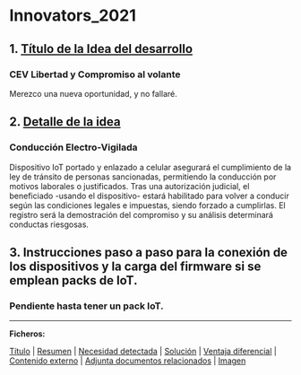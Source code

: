 # Innovators_2021


## 1. [Título de la Idea del desarrollo](https://github.com/dgak050n/Innovators_2021/blob/main/1-T%C3%ADtulo-100)

###    **CEV Libertad y Compromiso al volante**

   Merezco una nueva oportunidad, y no fallaré.


## 2. [Detalle de la idea](https://github.com/dgak050n/Innovators_2021/blob/main/2-Resumen-500)

###    **Conducción Electro-Vigilada**

   Dispositivo IoT portado y enlazado a celular asegurará el cumplimiento de la ley de tránsito de personas sancionadas, permitiendo la conducción por motivos laborales o justificados.  Tras una autorización judicial, el beneficiado -usando el dispositivo- estará habilitado para volver a conducir según las condiciones legales e impuestas, siendo forzado a cumplirlas.  El registro será la demostración del compromiso y su análisis determinará conductas riesgosas.


## 3. Instrucciones paso a paso para la conexión de los dispositivos y la carga del firmware si se emplean packs de IoT.

###    **Pendiente hasta tener un pack IoT.**

---
**Ficheros:**

[Título](https://github.com/dgak050n/Innovators_2021/blob/main/1-T%C3%ADtulo-100)
| [Resumen](https://github.com/dgak050n/Innovators_2021/blob/main/2-Resumen-500)
| [Necesidad detectada](https://github.com/dgak050n/Innovators_2021/blob/main/3-Necesidad-detectada-2000)
| [Solución](https://github.com/dgak050n/Innovators_2021/blob/main/4-Soluci%C3%B3n-2000)
| [Ventaja diferencial](https://github.com/dgak050n/Innovators_2021/blob/main/5-Ventaja-diferencial-2000)
| [Contenido externo](https://github.com/dgak050n/Innovators_2021/blob/main/6-Contenido-externo)
| [Adjunta documentos relacionados](https://github.com/dgak050n/Innovators_2021/blob/main/7-Adjunta-documentos-relacionados)
| [Imagen](https://github.com/dgak050n/Innovators_2021/blob/main/8-Imagen.jpg)
